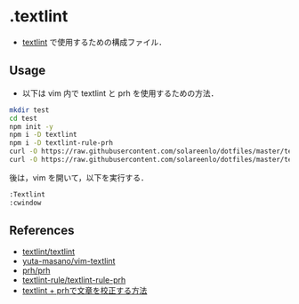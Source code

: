 # .textlint
- [textlint](https://github.com/textlint/textlint) で使用するための構成ファイル．

## Usage
- 以下は vim 内で textlint と prh を使用するための方法．

```bash
mkdir test
cd test
npm init -y
npm i -D textlint
npm i -D textlint-rule-prh
curl -O https://raw.githubusercontent.com/solareenlo/dotfiles/master/textlint/.textlintrc
curl -O https://raw.githubusercontent.com/solareenlo/dotfiles/master/textlint/prh/doc_iotajapan_com.yml
```

後は，vim を開いて，以下を実行する．
```bash
:Textlint
:cwindow
```

## References
- [textlint/textlint](https://github.com/textlint/textlint)
- [yuta-masano/vim-textlint](https://github.com/heavenshell/vim-textlint)
- [prh/prh](https://github.com/prh/prh)
- [textlint-rule/textlint-rule-prh](https://github.com/textlint-rule/textlint-rule-prh)
- [textlint + prhで文章を校正する方法](https://qiita.com/munieru_jp/items/83c2c44fcadb177d2806)
